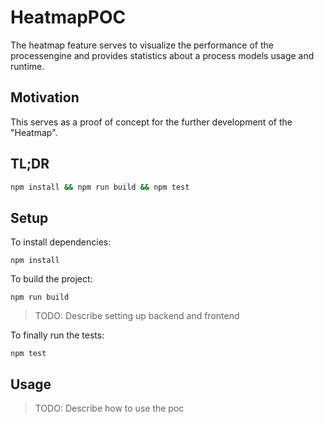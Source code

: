 # HeatmapPOC

The heatmap feature serves to visualize the performance of the processengine
and provides statistics about a process models usage and runtime.

## Motivation

This serves as a proof of concept for the further development of the "Heatmap".

## TL;DR

```bash
npm install && npm run build && npm test
```

## Setup

To install dependencies:

`npm install`

To build the project:

`npm run build`

>
> TODO: Describe setting up backend and frontend
>

To finally run the tests:

`npm test`

## Usage

>
> TODO: Describe how to use the poc
>
